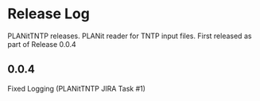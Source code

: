 # Release Log

PLANitTNTP releases.  PLANit reader for TNTP input files.  First released as part of Release 0.0.4

## 0.0.4

Fixed Logging (PLANitTNTP JIRA Task #1)